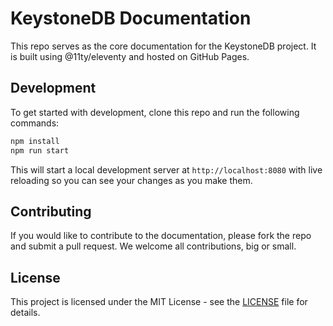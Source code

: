 # KeystoneDB Documentation

This repo serves as the core documentation for the KeystoneDB project. It is built using @11ty/eleventy and hosted on
GitHub Pages.

## Development

To get started with development, clone this repo and run the following commands:

```bash
npm install
npm run start
```

This will start a local development server at `http://localhost:8080` with live reloading so you can see your changes
as you make them.

## Contributing

If you would like to contribute to the documentation, please fork the repo and submit a pull request. We welcome all
contributions, big or small.

## License

This project is licensed under the MIT License - see the [LICENSE](LICENSE) file for details.

```

